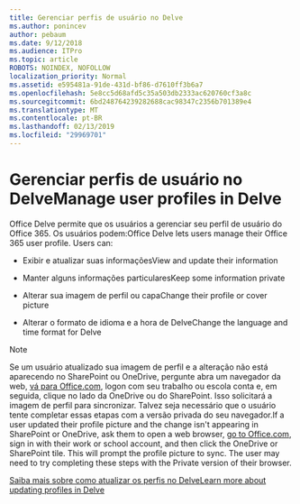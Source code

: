 ```yaml
---
title: Gerenciar perfis de usuário no Delve
ms.author: ponincev
author: pebaum
ms.date: 9/12/2018
ms.audience: ITPro
ms.topic: article
ROBOTS: NOINDEX, NOFOLLOW
localization_priority: Normal
ms.assetid: e595481a-91de-431d-bf86-d7610ff3b6a7
ms.openlocfilehash: 5e8cc5d68afd5c35a503db2333ac620760cf3a8c
ms.sourcegitcommit: 6bd248764239282688cac98347c2356b701389e4
ms.translationtype: MT
ms.contentlocale: pt-BR
ms.lasthandoff: 02/13/2019
ms.locfileid: "29969701"
---
```

# <a name="manage-user-profiles-in-delve"></a><span data-ttu-id="b556b-102">Gerenciar perfis de usuário no Delve</span><span class="sxs-lookup"><span data-stu-id="b556b-102">Manage user profiles in Delve</span></span>

<span data-ttu-id="b556b-p101">Office Delve permite que os usuários a gerenciar seu perfil de usuário do Office 365. Os usuários podem:</span><span class="sxs-lookup"><span data-stu-id="b556b-p101">Office Delve lets users manage their Office 365 user profile. Users can:</span></span>
  
- <span data-ttu-id="b556b-105">Exibir e atualizar suas informações</span><span class="sxs-lookup"><span data-stu-id="b556b-105">View and update their information</span></span>
    
- <span data-ttu-id="b556b-106">Manter alguns informações particulares</span><span class="sxs-lookup"><span data-stu-id="b556b-106">Keep some information private</span></span>
    
- <span data-ttu-id="b556b-107">Alterar sua imagem de perfil ou capa</span><span class="sxs-lookup"><span data-stu-id="b556b-107">Change their profile or cover picture</span></span>
    
- <span data-ttu-id="b556b-108">Alterar o formato de idioma e a hora de Delve</span><span class="sxs-lookup"><span data-stu-id="b556b-108">Change the language and time format for Delve</span></span>
    
> [!NOTE]
> <span data-ttu-id="b556b-p102">Se um usuário atualizado sua imagem de perfil e a alteração não está aparecendo no SharePoint ou OneDrive, pergunte abra um navegador da web, [vá para Office.com](https://www.office.com), logon com seu trabalho ou escola conta e, em seguida, clique no lado da OneDrive ou do SharePoint. Isso solicitará a imagem de perfil para sincronizar. Talvez seja necessário que o usuário tente completar essas etapas com a versão privada do seu navegador.</span><span class="sxs-lookup"><span data-stu-id="b556b-p102">If a user updated their profile picture and the change isn't appearing in SharePoint or OneDrive, ask them to open a web browser, [go to Office.com](https://www.office.com), sign in with their work or school account, and then click the OneDrive or SharePoint tile. This will prompt the profile picture to sync. The user may need to try completing these steps with the Private version of their browser.</span></span> 
  
[<span data-ttu-id="b556b-111">Saiba mais sobre como atualizar os perfis no Delve</span><span class="sxs-lookup"><span data-stu-id="b556b-111">Learn more about updating profiles in Delve</span></span>](https://go.microsoft.com/fwlink/?linkid=735070)
  

